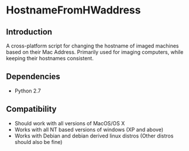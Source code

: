 # HostnameFromHWaddress

## Introduction
A cross-platform script for changing the hostname of imaged machines based on their Mac Address.
Primarily used for imaging computers, while keeping their hostnames consistent.

## Dependencies
* Python 2.7

## Compatibility
* Should work with all versions of MacOS/OS X
* Works with all NT based versions of windows (XP and above)
* Works with Debian and debian derived linux distros (Other distros should also be fine)